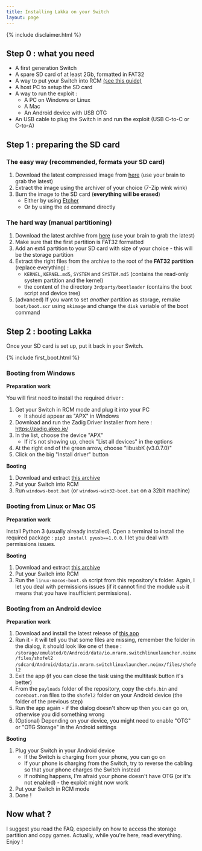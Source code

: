 ```yaml
---
title: Installing Lakka on your Switch
layout: page
---
```


{% include disclaimer.html %}

## Step 0 : what you need

* A first generation Switch
* A spare SD card of at least 2Gb, formatted in FAT32
* A way to put your Switch into RCM [(see this guide)](https://xghostboyx.github.io/RCM-Guide/)
* A host PC to setup the SD card
* A way to run the exploit : 
    * A PC on Windows or Linux
    * A Mac
    * An Android device with USB OTG
* An USB cable to plug the Switch in and run the exploit (USB C-to-C or C-to-A)
    
## Step 1 : preparing the SD card

### The easy way (recommended, formats your SD card)

1. Download the latest compressed image from [here](https://natinusala.cheats-inc.org/natinusala/lakka-switch/archives/images/) (use your brain to grab the latest)
2. Extract the image using the archiver of your choice (7-Zip wink wink)
3. Burn the image to the SD card (**everything will be erased**)
    * Either by using [Etcher](https://etcher.io/)
    * Or by using the `dd` command directly
    
### The hard way (manual partitioning)

1. Download the latest archive from [here](https://natinusala.cheats-inc.org/natinusala/lakka-switch/archives/updates/) (use your brain to grab the latest)
2. Make sure that the first partition is FAT32 formatted
3. Add an ext4 partition to your SD card with size of your choice - this will be the storage partition
4. Extract the right files from the archive to the root of the **FAT32 partition** (replace everything) :
    * `KERNEL`, `KERNEL.md5`, `SYSTEM` and `SYSTEM.md5` (contains the read-only system partition and the kernel)
    * the content of the directory `3rdparty/bootloader` (contains the boot script and device tree)
5. (advanced) If you want to set _another_ partition as storage, remake `boot/boot.scr` using `mkimage` and change the `disk` variable of the boot command

## Step 2 : booting Lakka

Once your SD card is set up, put it back in your Switch.

{% include first_boot.html %}

### Booting from Windows

**Preparation work**

You will first need to install the required driver :

1. Get your Switch in RCM mode and plug it into your PC
    * It should appear as "APX" in Windows
2. Download and run the Zadig Driver Installer from here : https://zadig.akeo.ie/ 
3. In the list, choose the device "APX"
    * If it's not showing up, check "List all devices" in the options
4. At the right end of the green arrow, choose "libusbK (v3.0.7.0)"
5. Click on the big "Install driver" button

**Booting**

1. Download and extract [this archive](https://github.com/lakka-switch/boot-scripts/archive/master.zip)
2. Put your Switch into RCM
3. Run `windows-boot.bat` (or `windows-win32-boot.bat` on a 32bit machine)

### Booting from Linux or Mac OS

**Preparation work**

Install Python 3 (usually already installed). Open a terminal to install the required package : `pip3 install pyusb==1.0.0`. I let you deal with permissions issues.

**Booting**

1. Download and extract [this archive](https://github.com/lakka-switch/boot-scripts/archive/master.zip)
2. Put your Switch into RCM
3. Run the `linux-macos-boot.sh` script from this repository's folder. Again, I let you deal with permissions issues (if it cannot find the module `usb` it means that you have insufficient permissions).

### Booting from an Android device

**Preparation work**

1. Download and install the latest release of [this app](https://github.com/lakka-switch/switch_linux_launcher/releases/latest)
2. Run it - it will tell you that some files are missing, remember the folder in the dialog, it should look like one of these :
    `/storage/emulated/0/Android/data/io.mrarm.switchlinuxlauncher.noimx/files/shofel2`
    `/sdcard/Android/data/io.mrarm.switchlinuxlauncher.noimx/files/shofel2`
4. Exit the app (if you can close the task using the multitask button it's better)
5. From the `payloads` folder of the repository, copy the `cbfs.bin` and `coreboot.rom` files to the `shofel2` folder on your Android device (the folder of the previous step)
6. Run the app again - if the dialog doesn't show up then you can go on, otherwise you did something wrong
7. (Optional) Depending on your device, you might need to enable "OTG" or "OTG Storage" in the Android settings

**Booting**

1. Plug your Switch in your Android device
    * If the Switch is charging from your phone, you can go on
    * If your phone is charging from the Switch, try to reverse the cabling so that your phone charges the Switch instead
    * If nothing happens, I'm afraid your phone doesn't have OTG (or it's not enabled) - the exploit might now work
2. Put your Switch in RCM mode
3. Done !

## Now what ?

I suggest you read the FAQ, especially on how to access the storage partition and copy games. Actually, while you're here, read everything. Enjoy !
